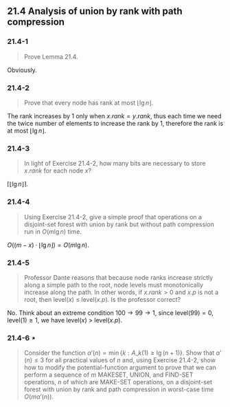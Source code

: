 ## 21.4 Analysis of union by rank with path compression

### 21.4-1

> Prove Lemma 21.4.

Obviously.

### 21.4-2

> Prove that every node has rank at most $\lfloor \lg n\rfloor$.

The rank increases by 1 only when $x.rank = y.rank$, thus each time we need the twice number of elements to increase the rank by 1, therefore the rank is at most $\lfloor \lg n \rfloor$.

### 21.4-3

> In light of Exercise 21.4-2, how many bits are necessary to store $x.rank$ for each node $x$?

$\lceil \lfloor \lg n \rfloor \rceil$.

### 21.4-4

> Using Exercise 21.4-2, give a simple proof that operations on a disjoint-set forest with union by rank but without path compression run in $O(m\lg n)$ time.

$O((m - x) \cdot \lfloor \lg n \rfloor) = O(m \lg n)$.

### 21.4-5

> Professor Dante reasons that because node ranks increase strictly along a simple path to the root, node levels must monotonically increase along the path. In other words, if $x.rank > 0$ and $x.p$ is not a root, then level($x$) $\le$ level$(x.p)$. Is the professor correct?

No. Think about an extreme condition $100 \rightarrow 99 \rightarrow 1$, since level$(99) = 0$, level$(1) \ge 1$, we have level$(x)$ $>$ level$(x.p)$.

### 21.4-6 $\star$

> Consider the function $\alpha'(n) = \min \{k: A\_k(1) \ge \lg(n + 1)\}$. Show that $\alpha'(n) \le 3$ for all practical values of $n$ and, using Exercise 21.4-2, show how to modify the potential-function argument to prove that we can perform a sequence of $m$ MAKESET, UNION, and FIND-SET operations, $n$ of which are MAKE-SET operations, on a disjoint-set forest with union by rank and path compression in worst-case time $O(m \alpha'(n))$.

